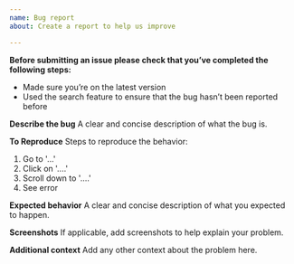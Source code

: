 ```yaml
---
name: Bug report
about: Create a report to help us improve

---
```


**Before submitting an issue please check that you’ve completed the following steps:**

- Made sure you’re on the latest version
- Used the search feature to ensure that the bug hasn’t been reported before

**Describe the bug**
A clear and concise description of what the bug is.

**To Reproduce**
Steps to reproduce the behavior:

1. Go to '...'
2. Click on '....'
3. Scroll down to '....'
4. See error

**Expected behavior**
A clear and concise description of what you expected to happen.

**Screenshots**
If applicable, add screenshots to help explain your problem.

**Additional context**
Add any other context about the problem here.

